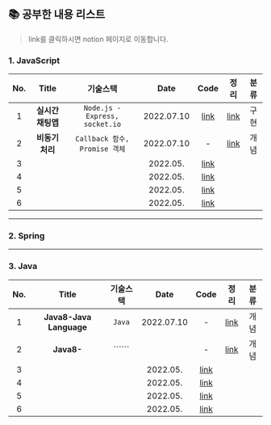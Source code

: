 
## 📚 공부한 내용 리스트
> link를 클릭하시면 notion 페이지로 이동합니다. 

### 1. JavaScript 

| No.|     Title      | 기술스택 |                          Date                         | Code | 정리 | 분류 |
| :--: |:------------: | :--: | :------------------------------------------------------: |:--:| :--:| :--:|
| 1 |**실시간채팅앱** |  ```Node.js - Express, socket.io```   | 2022.07.10  |[link](https://github.com/junghojin/TIL/tree/main/JavaScript/%EC%8B%A4%EC%8B%9C%EA%B0%84%EC%B1%84%ED%8C%85%EC%95%B1)| [link](https://junghojin.notion.site/Node-js-98eb65b3bb744a60a63a0b79278af6b5)  | 구현 |
| 2 | **비동기처리** |  ```Callback 함수, Promise 객체```     | 2022.07.10  |-|[link](https://junghojin.notion.site/2f5b4b52fa7f40ffb4538b3ca76b7049)  | 개념 |
| 3 |   |       | 2022.05.  |[link]()| ||
| 4 |   |       | 2022.05.  |[link]()| ||
| 5 |   |       | 2022.05.  |[link]()| ||
| 6 |   |       | 2022.05.  |[link]()| ||

---

### 2. Spring

---

### 3. Java 

| No.|     Title      | 기술스택 |                          Date                         | Code | 정리 | 분류 |
| :--: |:------------: | :--: | :------------------------------------------------------: |:--:| :--:| :--:|
| 1 |**Java8-Java Language** |  ```Java```   | 2022.07.10 |- |[link](https://junghojin.notion.site/Java-8-Java-Language-e6b3c18ab4e34ea49cad2013830de067)  | 개념 |
| 2 | **Java8-** |  ``````     |  |-|[link]()  | 개념 |
| 3 |   |       | 2022.05.  |[link]()| ||
| 4 |   |       | 2022.05.  |[link]()| ||
| 5 |   |       | 2022.05.  |[link]()| ||
| 6 |   |       | 2022.05.  |[link]()| ||
